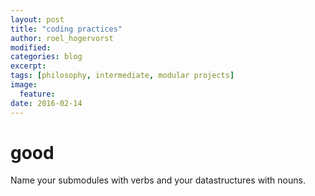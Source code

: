 ```yaml
---
layout: post
title: "coding practices"
author: roel_hogervorst
modified:
categories: blog
excerpt: 
tags: [philosophy, intermediate, modular projects]
image:
  feature:
date: 2016-02-14
---
```


# good 

Name your submodules with verbs and your datastructures with nouns. 